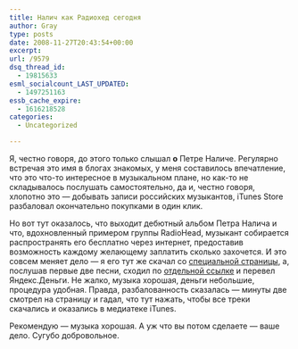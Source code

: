 ```yaml
---
title: Налич как Радиохед сегодня
author: Gray
type: posts
date: 2008-11-27T20:43:54+00:00
excerpt:
url: /9579
dsq_thread_id:
  - 19815633
esml_socialcount_LAST_UPDATED:
  - 1497251163
essb_cache_expire:
  - 1616218528
categories:
  - Uncategorized

---
```








Я, честно говоря, до этого только слышал **о** Петре Наличе. Регулярно встречая это имя в блогах знакомых, у меня составилось впечатление, что это что-то интересное в музыкальном плане, но как-то не складывалось послушать самостоятельно, да и, честно говоря, хлопотно это &#8212; добывать записи российских музыкантов, iTunes Store разбаловал окончательно покупками в один клик.

Но вот тут оказалось, что выходит дебютный альбом Петра Налича и что, вдохновленный примером группы RadioHead, музыкант собирается распространять его бесплатно через интернет, предоставив возможность каждому желающему заплатить сколько захочется. И это совсем меняет дело &#8212; я его тут же скачал со <a href="http://rpm.peternalitch.ru/" target="_blank">специальной страницы</a>, а, послушав первые две песни, сходил по <a href="http://peternalitch.ya.ru/replies.xml?item_no=1" target="_blank">отдельной ссылке</a> и перевел Яндекс.Деньги. Не жалко, музыка хорошая, деньги небольшие, процедура удобная. Правда, разбалованность сказалась &#8212; минуты две смотрел на страницу и гадал, что тут нажать, чтобы все треки скачались и оказались в медиатеке iTunes.

Рекомендую &#8212; музыка хорошая. А уж что вы потом сделаете &#8212; ваше дело. Сугубо добровольное.